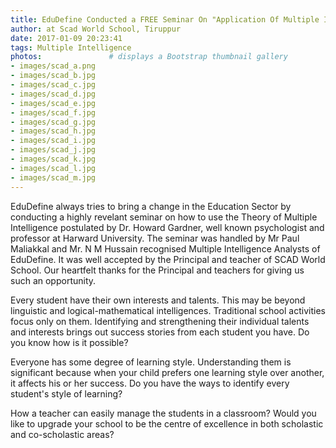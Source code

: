 ```yaml
---
title: EduDefine Conducted a FREE Seminar On "Application Of Multiple Intelligence In Classroom"
author: at Scad World School, Tiruppur
date: 2017-01-09 20:23:41
tags: Multiple Intelligence
photos:               # displays a Bootstrap thumbnail gallery
- images/scad_a.png
- images/scad_b.jpg
- images/scad_c.jpg
- images/scad_d.jpg
- images/scad_e.jpg
- images/scad_f.jpg
- images/scad_g.jpg
- images/scad_h.jpg
- images/scad_i.jpg
- images/scad_j.jpg
- images/scad_k.jpg
- images/scad_l.jpg
- images/scad_m.jpg
---
```

EduDefine always tries to bring a change in the Education Sector by conducting a highly revelant seminar on how to use the Theory of Multiple Intelligence postulated by Dr. Howard Gardner, well known psychologist and professor at Harward University.
The seminar was handled by Mr Paul Maliakkal and Mr. N M Hussain recognised Multiple Intelligence Analysts of EduDefine. It was well accepted by the Principal and teacher of SCAD World School. Our heartfelt thanks for the Principal and teachers for giving us such an opportunity.

Every student have their own interests and talents. This may be beyond  linguistic and logical-mathematical intelligences. Traditional school activities focus only on them. Identifying and strengthening their individual talents and interests brings out success stories from each student you have. Do you know how is it possible?

Everyone has some degree of learning style. Understanding them is significant because when your child prefers one learning style over another, it affects his or her success. Do you have the ways to identify every student's style of learning?

How a teacher can easily manage the students in a classroom?
Would you like to upgrade your school to be the centre of excellence in both scholastic and co-scholastic areas?